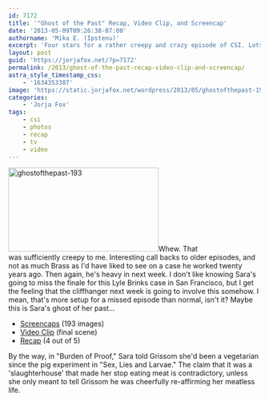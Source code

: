 ```yaml
---
id: 7172
title: '"Ghost of the Past" Recap, Video Clip, and Screencap'
date: '2013-05-09T09:26:38-07:00'
authorname: 'Mika E. (Ipstenu)'
excerpt: 'Four stars for a rather creepy and crazy episode of CSI. Lots of images and a video for you too!'
layout: post
guid: 'https://jorjafox.net/?p=7172'
permalink: /2013/ghost-of-the-past-recap-video-clip-and-screencap/
astra_style_timestamp_css:
    - '1634353387'
image: 'https://static.jorjafox.net/wordpress/2013/05/ghostofthepast-193.jpg'
categories:
    - 'Jorja Fox'
tags:
    - csi
    - photos
    - recap
    - tv
    - video
---
```


<a href="//jfo-static.net/wordpress/2013/05/ghostofthepast-193.jpg"><img class="alignright size-medium wp-image-7174" src="//jfo-static.net/wordpress/2013/05/ghostofthepast-193.jpg" alt="ghostofthepast-193" width="300" height="168" /></a>Whew. That was sufficiently creepy to me. Interesting call backs to older episodes, and not as much Brass as I'd have liked to see on a case he worked twenty years ago. Then again, he's heavy in next week. I don't like knowing Sara's going to miss the finale for this Lyle Brinks case in San Francisco, but I get the feeling that the cliffhanger next week is going to involve this somehow. I mean, that's more setup for a missed episode than normal, isn't it? Maybe this is Sara's ghost of her past...
<ul>
 	<li><a href="https://jorjafox.net/gallery/tv/csi/season13/21ghost/">Screencaps</a> (193 images)</li>
 	<li><a href="https://jorjafox.net/video/ghost-of-the-past/">Video Clip</a> (final scene)</li>
 	<li><a href="https://jorjafox.net/wiki/Ghost_of_the_Past">Recap</a> (4 out of 5)</li>
</ul>
By the way, in "Burden of Proof," Sara told Grissom she'd been a vegetarian since the pig experiment in "Sex, Lies and Larvae." The claim that it was a 'slaughterhouse' that made her stop eating meat is contradictory, unless she only meant to tell Grissom he was cheerfully re-affirming her meatless life.
